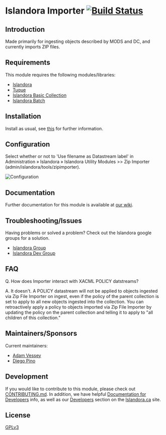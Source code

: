 # Islandora Importer [![Build Status](https://travis-ci.org/Islandora/islandora_importer.png?branch=7.x)](https://travis-ci.org/Islandora/islandora_importer)

## Introduction 

Made primarily for ingesting objects described by MODS and DC, and currently imports ZIP files.

## Requirements

This module requires the following modules/libraries:

* [Islandora](https://github.com/Islandora/islandora)
* [Tuque](https://github.com/Islandora/tuque)
* [Islandora Basic Collection](https://github.com/Islandora/islandora_solution_pack_collection)
* [Islandora Batch](https://github.com/Islandora/islandora_batch)
## Installation

Install as usual, see [this](https://drupal.org/documentation/install/modules-themes/modules-7) for further information.

## Configuration

Select whether or not to 'Use filename as Datastream label' in Administration » Islandora » Islandora Utility Modules >> Zip Importer (admin/islandora/tools/zipimporter).

![Configuration](https://camo.githubusercontent.com/96bdf5509afc3522ab1302b94a70606a013d79e8/687474703a2f2f692e696d6775722e636f6d2f7a613148706d712e706e67)

## Documentation

Further documentation for this module is available at [our wiki](https://wiki.duraspace.org/display/ISLANDORA/Islandora+Importer).

## Troubleshooting/Issues

Having problems or solved a problem? Check out the Islandora google groups for a solution.

* [Islandora Group](https://groups.google.com/forum/?hl=en&fromgroups#!forum/islandora)
* [Islandora Dev Group](https://groups.google.com/forum/?hl=en&fromgroups#!forum/islandora-dev)

## FAQ

Q. How does Importer interact with XACML POLICY datstreams?

A. It doesn't. A POLICY datastream will not be applied to objects ingested via Zip File Importer on ingest, even if the policy of the parent collection is set to apply to all new objects ingested into the collection. You can retroactively apply a policy to objects imported via Zip File Importer by updating the policy on the parent collection and telling it to apply to "all children of this collection."

## Maintainers/Sponsors

Current maintainers:

* [Adam Vessey](https://github.com/adam-vessey)
* [Diego Pino](https://github.com/DiegoPino)

## Development

If you would like to contribute to this module, please check out [CONTRIBUTING.md](CONTRIBUTING.md). In addition, we have helpful [Documentation for Developers](https://github.com/Islandora/islandora/wiki#wiki-documentation-for-developers) info, as well as our [Developers](http://islandora.ca/developers) section on the [Islandora.ca](http://islandora.ca) site.

## License

[GPLv3](http://www.gnu.org/licenses/gpl-3.0.txt)
